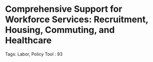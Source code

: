 # Comprehensive Support for Workforce Services: Recruitment, Housing, Commuting, and Healthcare

Tags: Labor, Policy Tool
: 93